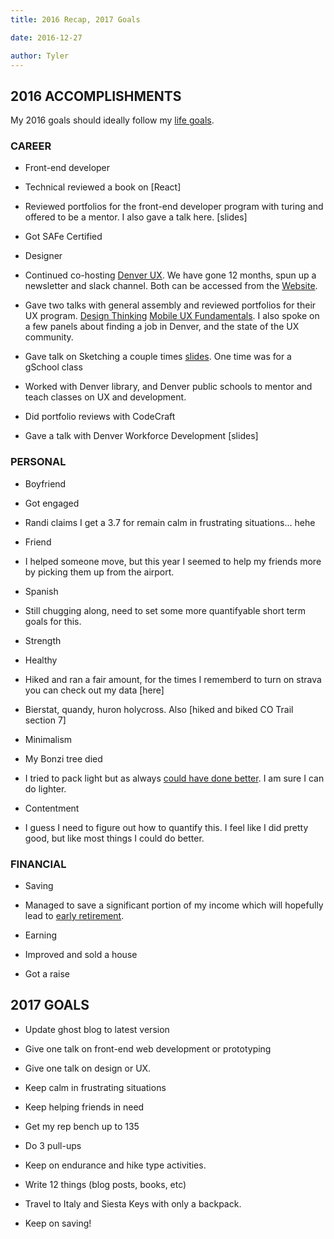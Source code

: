 ```yaml
---
title: 2016 Recap, 2017 Goals

date: 2016-12-27

author: Tyler
---
```


## 2016 ACCOMPLISHMENTS

My 2016 goals should ideally follow my [life goals](http://tymerry.com/my-top-10-priorities/).

### CAREER

- Front-end developer

- Technical reviewed a book on [React]

- Reviewed portfolios for the front-end developer program with turing and offered to be a mentor. I also gave a talk here. [slides]

- Got SAFe Certified

- Designer

- Continued co-hosting [Denver UX](http://denveruxers.com/). We have gone 12 months, spun up a newsletter and slack channel. Both can be accessed from the [Website](http://denveruxers.com/).

- Gave two talks with general assembly and reviewed portfolios for their UX program. [Design Thinking](https://dl.dropboxusercontent.com/u/9595214/talks/GA%20TK%20Design%20Thinking%20and%20Rapid%20Prototyping.pdf) [Mobile UX Fundamentals](https://dl.dropboxusercontent.com/u/9595214/talks/MobileUXFundamentals.key). I also spoke on a few panels about finding a job in Denver, and the state of the UX community.

- Gave talk on Sketching a couple times [slides](https://dl.dropboxusercontent.com/u/9595214/talks/Sketching.key). One time was for a gSchool class

- Worked with Denver library, and Denver public schools to mentor and teach classes on UX and development.

- Did portfolio reviews with CodeCraft

- Gave a talk with Denver Workforce Development [slides]

### PERSONAL

- Boyfriend

- Got engaged

- Randi claims I get a 3.7 for remain calm in frustrating situations\... hehe

- Friend

- I helped someone move, but this year I seemed to help my friends more by picking them up from the airport.

- Spanish

- Still chugging along, need to set some more quantifyable short term goals for this.

- Strength

- Healthy

- Hiked and ran a fair amount, for the times I rememberd to turn on strava you can check out my data [here]

- Bierstat, quandy, huron holycross. Also [hiked and biked CO Trail section 7]

- Minimalism

- My Bonzi tree died

- I tried to pack light but as always [could have done better](http://tymerry.com/packing-light/). I am sure I can do lighter.

- Contentment

- I guess I need to figure out how to quantify this. I feel like I did pretty good, but like most things I could do better.

### FINANCIAL

- Saving

- Managed to save a significant portion of my income which will hopefully lead to [early retirement](http://www.mrmoneymustache.com/2012/01/13/the-shockingly-simple-math-behind-early-retirement/).

- Earning

- Improved and sold a house

- Got a raise

## 2017 GOALS

- Update ghost blog to latest version

- Give one talk on front-end web development or prototyping

- Give one talk on design or UX.

- Keep calm in frustrating situations

- Keep helping friends in need

- Get my rep bench up to 135

- Do 3 pull-ups

- Keep on endurance and hike type activities.

- Write 12 things (blog posts, books, etc)

- Travel to Italy and Siesta Keys with only a backpack.

- Keep on saving!
